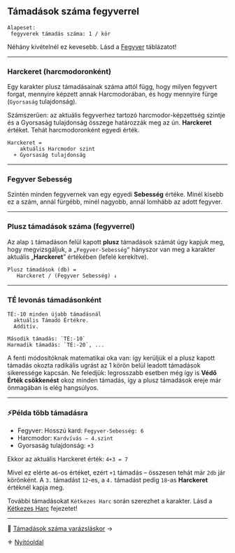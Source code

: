 ## Támadások száma fegyverrel

```
Alapeset:
 fegyverek támadás száma: 1 / kör
```

Néhány kivételnél ez kevesebb. Lásd a [Fegyver](068_fegyverek.md) táblázatot!

---
### Harckeret (harcmodoronként)

Egy karakter plusz támadásainak száma attól függ, hogy milyen fegyvert forgat, mennyire képzett annak Harcmodorában, és hogy mennyire fürge (`Gyorsaság` tulajdonság).

Számszerűen: az aktuális fegyverhez tartozó harcmodor-képzettség szintje és a Gyorsaság tulajdonság összege határozzák meg az ún. **Harckeret** értéket. Tehát harcmodoronként egyedi érték.

```
Harckeret = 
    aktuális Harcmodor szint
  + Gyorsaság tulajdonság
```

---
### Fegyver Sebesség

Szintén minden fegyvernek van egy egyedi **Sebesség** értéke. Minél kisebb ez a szám, annál fürgébb, minél nagyobb, annál lomhább az adott fegyver.

---
### Plusz támadások száma (fegyverrel)

Az alap `1` támadáson felül kapott **plusz** támadások számát úgy kapjuk meg, hogy megvizsgáljuk, a `„Fegyver-Sebesség”` hányszor van meg a karakter aktuális „**Harckeret**” értékében (lefelé kerekítve).

```
Plusz támadások (db) =
   Harckeret / (Fegyver Sebesség) ↓
```

---
### TÉ levonás támadásonként

```
TÉ:-10 minden újabb támadásnál
  aktuális Támadó Értékre.
  Additív.
```

```
Második támadás: `TÉ:-10`
Harmadik támadás: `TÉ:-20`, ...
```

A fenti módosítóknak matematikai oka van: így kerüljük el a plusz kapott támadás okozta radikális ugrást az 1 körön belül leadott támadások sikeressége kapcsán. Ne feledjük: legrosszabb esetben még így is **Védő Érték csökkenést** okoz minden támadás, így a plusz támadások ereje már önmagában is elég hangsúlyos.

---
### ⚡Példa több támadásra

- Fegyver: Hosszú kard: `Fegyver-Sebesség: 6`
- Harcmodor: `Kardvívás – 4.szint`
- Gyorsaság tulajdonság: `+3`

Ekkor az aktuális Harckeret érték:  `4+3 = 7`

Mivel ez elérte a`6`-os értéket, ezért `+1` támadás – összesen tehát már `2db` jár körönként. A `3.` támadást `12`-es, a `4.` támadást pedig `18`-as **Harckeret** értéknél kapja meg.

További támadásokat `Kétkezes Harc` során szerezhet a karakter. Lásd a [Kétkezes Harc](065_04_ketkezes_harc.md) fejezetet!

---

🔗 [Támadások száma varázsláskor](063_07_tamadasok_szama_varazslaskor.md) →

⚜️ [Nyitóoldal](start.md)
